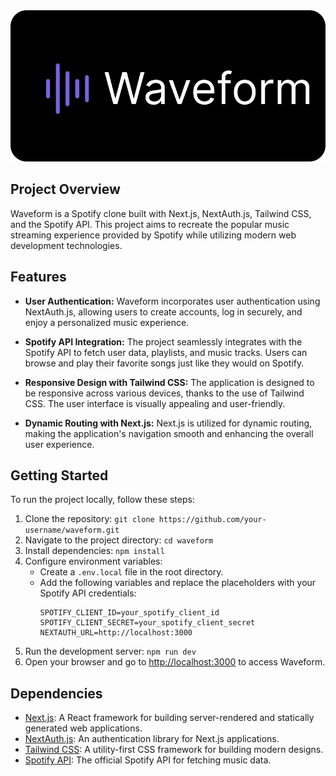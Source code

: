 <img alt="icon" src="public/Waveform.png"/> 



## Project Overview

Waveform is a Spotify clone built with Next.js, NextAuth.js, Tailwind CSS, and the Spotify API. This project aims to recreate the popular music streaming experience provided by Spotify while utilizing modern web development technologies.

## Features

- **User Authentication:** Waveform incorporates user authentication using NextAuth.js, allowing users to create accounts, log in securely, and enjoy a personalized music experience.

- **Spotify API Integration:** The project seamlessly integrates with the Spotify API to fetch user data, playlists, and music tracks. Users can browse and play their favorite songs just like they would on Spotify.

- **Responsive Design with Tailwind CSS:** The application is designed to be responsive across various devices, thanks to the use of Tailwind CSS. The user interface is visually appealing and user-friendly.

- **Dynamic Routing with Next.js:** Next.js is utilized for dynamic routing, making the application's navigation smooth and enhancing the overall user experience.

## Getting Started

To run the project locally, follow these steps:

1. Clone the repository: `git clone https://github.com/your-username/waveform.git`
2. Navigate to the project directory: `cd waveform`
3. Install dependencies: `npm install`
4. Configure environment variables:
    - Create a `.env.local` file in the root directory.
    - Add the following variables and replace the placeholders with your Spotify API credentials:
      ```
      SPOTIFY_CLIENT_ID=your_spotify_client_id
      SPOTIFY_CLIENT_SECRET=your_spotify_client_secret
      NEXTAUTH_URL=http://localhost:3000
      ```
5. Run the development server: `npm run dev`
6. Open your browser and go to [http://localhost:3000](http://localhost:3000) to access Waveform.

## Dependencies

- [Next.js](https://nextjs.org/): A React framework for building server-rendered and statically generated web applications.
- [NextAuth.js](https://next-auth.js.org/): An authentication library for Next.js applications.
- [Tailwind CSS](https://tailwindcss.com/): A utility-first CSS framework for building modern designs.
- [Spotify API](https://developer.spotify.com/documentation/web-api/): The official Spotify API for fetching music data.

